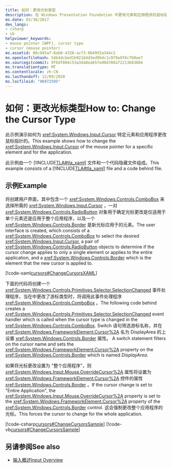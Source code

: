 ```yaml
---
title: 如何：更改光标类型
description: 在 Windows Presentation Foundation 中更改元素和应用程序的鼠标指针光标。 此示例包含 XAML 和代码隐藏文件。
ms.date: 03/30/2017
dev_langs:
- csharp
- vb
helpviewer_keywords:
- mouse pointer [WPF], cursor type
- cursor (mouse pointer)
ms.assetid: 08c945a7-8ab0-4320-acf3-0b4955a344c2
ms.openlocfilehash: 54b4dcbed1b92164d3ed9b4c1c9f9a9f8c760ae7
ms.sourcegitcommit: 9f6df084c53a3da0ea657ed0d708a72213683084
ms.translationtype: MT
ms.contentlocale: zh-CN
ms.lasthandoff: 12/09/2020
ms.locfileid: "96972595"
---
```

# <a name="how-to-change-the-cursor-type"></a><span data-ttu-id="80051-104">如何：更改光标类型</span><span class="sxs-lookup"><span data-stu-id="80051-104">How to: Change the Cursor Type</span></span>
<span data-ttu-id="80051-105">此示例演示如何为 <xref:System.Windows.Input.Cursor> 特定元素和应用程序更改鼠标指针的。</span><span class="sxs-lookup"><span data-stu-id="80051-105">This example shows how to change the <xref:System.Windows.Input.Cursor> of the mouse pointer for a specific element and for the application.</span></span>  
  
 <span data-ttu-id="80051-106">此示例由一个 [!INCLUDE[TLA#tla_xaml](../../../includes/tlasharptla-xaml-md.md)] 文件和一个代码隐藏文件组成。</span><span class="sxs-lookup"><span data-stu-id="80051-106">This example consists of a [!INCLUDE[TLA#tla_xaml](../../../includes/tlasharptla-xaml-md.md)] file and a code behind file.</span></span>  
  
## <a name="example"></a><span data-ttu-id="80051-107">示例</span><span class="sxs-lookup"><span data-stu-id="80051-107">Example</span></span>  
 <span data-ttu-id="80051-108">将创建用户界面，其中包含一个 <xref:System.Windows.Controls.ComboBox> 来选择所需的 <xref:System.Windows.Input.Cursor> ，一对 <xref:System.Windows.Controls.RadioButton> 对象用于确定光标更改是仅适用于单个元素还是应用于整个应用程序，以及一个 <xref:System.Windows.Controls.Border> 是新光标应用于的元素。</span><span class="sxs-lookup"><span data-stu-id="80051-108">The user interface is created, which consists of a <xref:System.Windows.Controls.ComboBox> to select the desired <xref:System.Windows.Input.Cursor>, a pair of <xref:System.Windows.Controls.RadioButton> objects to determine if the cursor change applies to only a single element or applies to the entire application, and a <xref:System.Windows.Controls.Border> which is the element that the new cursor is applied to.</span></span>  
  
 [!code-xaml[cursors#ChangeCursorsXAML](~/samples/snippets/csharp/VS_Snippets_Wpf/cursors/CSharp/Window1.xaml#changecursorsxaml)]  
  
 <span data-ttu-id="80051-109">下面的代码将创建一个 <xref:System.Windows.Controls.Primitives.Selector.SelectionChanged> 事件处理程序，当在中更改了游标类型时，将调用此事件处理程序 <xref:System.Windows.Controls.ComboBox> 。</span><span class="sxs-lookup"><span data-stu-id="80051-109">The following code behind creates a <xref:System.Windows.Controls.Primitives.Selector.SelectionChanged> event handler which is called when the cursor type is changed in the <xref:System.Windows.Controls.ComboBox>.</span></span>  <span data-ttu-id="80051-110">Switch 语句筛选游标名称，并在 <xref:System.Windows.FrameworkElement.Cursor%2A> 名为 DisplayArea 的上设置 <xref:System.Windows.Controls.Border> 属性。 </span><span class="sxs-lookup"><span data-stu-id="80051-110">A switch statement filters on the cursor name and sets the <xref:System.Windows.FrameworkElement.Cursor%2A> property on the <xref:System.Windows.Controls.Border> which is named *DisplayArea*.</span></span>  
  
 <span data-ttu-id="80051-111">如果将光标更改设置为 "整个应用程序"，则 <xref:System.Windows.Input.Mouse.OverrideCursor%2A> 属性将设置为 <xref:System.Windows.FrameworkElement.Cursor%2A> 控件的属性 <xref:System.Windows.Controls.Border> 。</span><span class="sxs-lookup"><span data-stu-id="80051-111">If the cursor change is set to "Entire Application", the <xref:System.Windows.Input.Mouse.OverrideCursor%2A> property is set to the <xref:System.Windows.FrameworkElement.Cursor%2A> property of the <xref:System.Windows.Controls.Border> control.</span></span>  <span data-ttu-id="80051-112">这会强制更改整个应用程序的光标。</span><span class="sxs-lookup"><span data-stu-id="80051-112">This forces the cursor to change for the whole application.</span></span>  
  
 [!code-csharp[cursors#ChangeCursorsSample](~/samples/snippets/csharp/VS_Snippets_Wpf/cursors/CSharp/Window1.xaml.cs#changecursorssample)]
 [!code-vb[cursors#ChangeCursorsSample](~/samples/snippets/visualbasic/VS_Snippets_Wpf/cursors/VisualBasic/Window1.xaml.vb#changecursorssample)]  
  
## <a name="see-also"></a><span data-ttu-id="80051-113">另请参阅</span><span class="sxs-lookup"><span data-stu-id="80051-113">See also</span></span>

- [<span data-ttu-id="80051-114">输入概述</span><span class="sxs-lookup"><span data-stu-id="80051-114">Input Overview</span></span>](input-overview.md)
